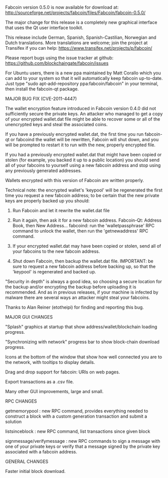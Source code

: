 Fabcoin version 0.5.0 is now available for download at:
http://sourceforge.net/projects/fabcoin/files/Fabcoin/fabcoin-0.5.0/

The major change for this release is a completely new graphical interface that uses the Qt user interface toolkit.

This release include German, Spanish, Spanish-Castilian, Norwegian and Dutch translations. More translations are welcome; join the project at Transifex if you can help:
https://www.transifex.net/projects/p/fabcoin/

Please report bugs using the issue tracker at github:
https://github.com/blockchaingate/fabcoin/issues

For Ubuntu users, there is a new ppa maintained by Matt Corallo which you can add to your system so that it will automatically keep fabcoin up-to-date.  Just type "sudo apt-add-repository ppa:fabcoin/fabcoin" in your terminal, then install the fabcoin-qt package.

MAJOR BUG FIX  (CVE-2011-4447)

The wallet encryption feature introduced in Fabcoin version 0.4.0 did not sufficiently secure the private keys. An attacker who
managed to get a copy of your encrypted wallet.dat file might be able to recover some or all of the unencrypted keys and steal the
associated coins.

If you have a previously encrypted wallet.dat, the first time you run fabcoin-qt or fabcoind the wallet will be rewritten, Fabcoin will
shut down, and you will be prompted to restart it to run with the new, properly encrypted file.

If you had a previously encrypted wallet.dat that might have been copied or stolen (for example, you backed it up to a public
location) you should send all of your fabcoins to yourself using a new fabcoin address and stop using any previously generated addresses.

Wallets encrypted with this version of Fabcoin are written properly.

Technical note: the encrypted wallet's 'keypool' will be regenerated the first time you request a new fabcoin address; to be certain that the
new private keys are properly backed up you should:

1. Run Fabcoin and let it rewrite the wallet.dat file

2. Run it again, then ask it for a new fabcoin address.
Fabcoin-Qt: Address Book, then New Address...
fabcoind: run the 'walletpassphrase' RPC command to unlock the wallet,  then run the 'getnewaddress' RPC command.

3. If your encrypted wallet.dat may have been copied or stolen, send  all of your fabcoins to the new fabcoin address.

4. Shut down Fabcoin, then backup the wallet.dat file.
IMPORTANT: be sure to request a new fabcoin address before backing up, so that the 'keypool' is regenerated and backed up.

"Security in depth" is always a good idea, so choosing a secure location for the backup and/or encrypting the backup before uploading it is recommended. And as in previous releases, if your machine is infected by malware there are several ways an attacker might steal your fabcoins.

Thanks to Alan Reiner (etotheipi) for finding and reporting this bug.

MAJOR GUI CHANGES

"Splash" graphics at startup that show address/wallet/blockchain loading progress.

"Synchronizing with network" progress bar to show block-chain download progress.

Icons at the bottom of the window that show how well connected you are to the network, with tooltips to display details.

Drag and drop support for fabcoin: URIs on web pages.

Export transactions as a .csv file.

Many other GUI improvements, large and small.

RPC CHANGES

getmemorypool : new RPC command, provides everything needed to construct a block with a custom generation transaction and submit a solution

listsinceblock : new RPC command, list transactions since given block

signmessage/verifymessage : new RPC commands to sign a message with one of your private keys or verify that a message signed by the private key associated with a fabcoin address.

GENERAL CHANGES

Faster initial block download.
